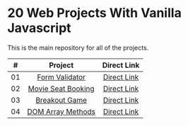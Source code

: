# 20 Web Projects With Vanilla Javascript

This is the main repository for all of the projects.

|  #  |            Project             | Direct Link |
| :-: | :----------------------------: | :-------: |
| 01  |       [Form Validator](https://github.com/marianaspinto/Curso-20-Projects-With-Vanilla-Javascript/tree/master/01.FormValidator)       | [Direct Link](https://formvalidator0.netlify.app/)  |
| 02  |     [Movie Seat Booking](https://github.com/marianaspinto/Curso-20-Projects-With-Vanilla-Javascript/tree/master/02.Movie%20Seat%20Booking)    | [Direct Link](https://movieseatsbooking01.netlify.app/)  |
| 03  |    [Breakout Game](https://github.com/marianaspinto/Curso-20-Projects-With-Vanilla-Javascript/tree/master/03.Breakout%20Game)     | [Direct Link](https://breakoutgame1.netlify.app/)  |
| 04  |  [DOM Array Methods](https://github.com/marianaspinto/Curso-20-Projects-With-Vanilla-Javascript/tree/master/04.DOM%20Array%20Methods)  | [Direct Link](https://domarraymethods1.netlify.app/)  |
